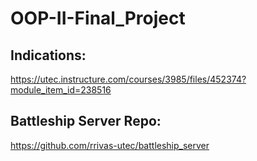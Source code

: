# OOP-II-Final_Project
## Indications:  
https://utec.instructure.com/courses/3985/files/452374?module_item_id=238516  
## Battleship Server Repo:   
https://github.com/rrivas-utec/battleship_server  
